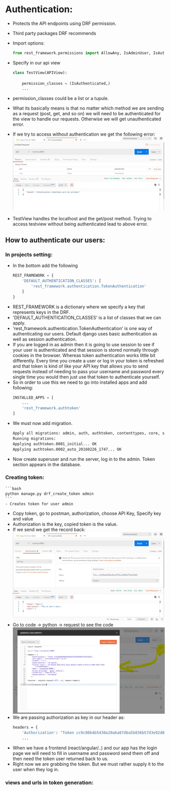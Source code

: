# Authentication: 

- Protects the API endpoints using DRF permission.
- Third party packages DRF recommends
- Import options:

    ```python 
    from rest_framework.permissions import AllowAny, IsAdminUser, IsAuthenticated, IsAuthenticatedOrReadOnly 
    ```
- Specify in our api view
    ```python
    class TestView(APIView):
        
        permission_classes = (IsAuthenticated,)
        ...
    ```
- permission_classes could be a list or a tupule.
- What its basically means is that no matter which method we are sending as a request (post, get, and so on) we will need to be authenticated  for the view to handle our requests. Otherwise we will get unauthenticated error. 
- If we try to access without authentication we get the following error:
    ![Forbidden 403](ss/PMunAuthenticated.JPG)
- TestView handles the localhost and the get/post method. Trying to access testview without being authenticated lead to above error. 

## How to authenticate our users:


### In projects setting:
- In the bottom add the following
    ```python
    REST_FRAMEWORK = {
        'DEFAULT_AUTHENTICATION_CLASSES': [
            'rest_framework.authentication.TokenAuthentication'
        ]
    }
    ```
- REST_FRAMEWORK is a dictionary where we specify a key that represents keys in the DRF.
- 'DEFAULT_AUTHENTICATION_CLASSES' is a list of classes that we can apply. 
- 'rest_framework.authentication.TokenAuthentication' is one way of authenticating our users. Default django uses basic authentication as well as session authentication. 
- If you are logged in as admin then it is going to use session to see if your user is authenticated and that session is stored normally through cookies in the browser. Whereas token authentication works little bit differently. Every time you create a user or log in your token is refreshed and that token is kind of like your API key that allows you to send requests instead of needing to pass your username and password every single time you would then just use that token to authenticate yourself.
- So in order to use this we need to go into installed apps and add following:
    ```python
    INSTALLED_APPS = [
        ...
        'rest_framework.authtoken'
    ]
    ```
- We must now add migration.
    ```bash
    Apply all migrations: admin, auth, authtoken, contenttypes, core, sessions
    Running migrations:
    Applying authtoken.0001_initial... OK
    Applying authtoken.0002_auto_20160226_1747... OK
    ```
- Now create superuser and run the server, log in to the admin. Token section appears in the database.

### Creating token:
    ```bash
    python manage.py drf_create_token admin
    ```
    - Creates token for user admin
- Copy token, go to postman, authorization, choose API Key, Specify key and value
- Authorization is the key, copied token is the value.
- If we send we get the record back:
 ![Passing Token](ss/PMpassingToken.JPG)
- Go to code -> python -> request to see the code
 ![python code](ss/PMpythonCode.JPG)
 - We are passing authorization as key in our header as:
    ```bash
    headers = {
        'Authorization': "Token cc9c80b4b5430a20a6a87dba5b836b57d3e92d82",
        ...
    ```
- When we have a frontend (react/angular/..) and our app has the login page we will need to fill in username and password send them off and then need the token user returned back to us.
- Right now we are grabbing the token. But we must rather supply it to the user when they log in. 

### views and urls in token generation:

